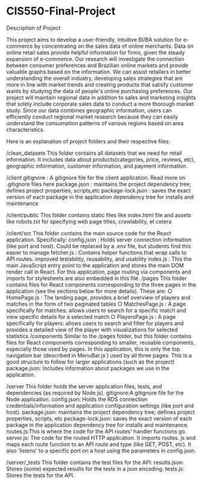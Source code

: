 # CIS550-Final-Project
Description of Project

This project aims to develop a user-friendly, intuitive BI/BA solution for e-commerce by concentrating on the sales data of online merchants. Data on online retail sales provide helpful information for firms, given the steady expansion of e-commerce. Our research will investigate the connection between consumer preferences and Brazilian online markets and provide valuable graphs based on the information. We can assist retailers in better understanding the overall industry, developing sales strategies that are more in line with market trends and creating products that satisfy customer wants by studying the data of people's online purchasing preferences. Our project will maintain regional data in addition to sales and marketing insights that solely include corporate sales data to conduct a more thorough market study. Since our data combines geographic information, users can efficiently conduct regional market research because they can easily understand the consumption patterns of various regions based on area characteristics.

Here is an explanation of project folders and their respective files: 

/clean_datasets
This folder contains all datasets that we need for retail information. It includes data about products(categories, price, reviews, etc), geographic information, customer information, and payment information.

/client
gitignore : A gitignore file for the client application. Read more on .gitignore files here
package.json : maintains the project dependency tree; defines project properties, scripts,etc 
package-lock.json : saves the exact version of each package in the application dependency tree for installs and maintenance

 /client/public 
This folder contains static files like index.html file and assets like robots.txt for specifying web page titles, crawlability, et cetera

 /client/src 
This folder contains the main source code for the React application. Specifically: 
config.json : Holds server connection information (like port and host). Could be replaced
by a .env file, but students find this easier to manage
fetcher.js : Contains helper functions that wrap calls to API routes. improved testability,
reusability, and usability
index.js : This the main JavaScript entry point to the application and stores the main DOM render call in React. For this application, page routing via components and imports for stylesheets are also embedded in this file.
/pages This folder contains files for React components corresponding to the three pages in the application (see the sections below for more details). These are:
○ HomePage.js : The landing page, provides a brief overview of players and matches in the form of two paginated tables
○ MatchesPage.js : A page specifically for matches: allows users to search for a specific match and view specific details for a selected match
○ PlayersPage.js : A page specifically for players: allows users to search and filter for players and provides a detailed view of the player with visualizations for selected statistics
/components Similar to the /pages folder, but this folder contains files for React components corresponding to smaller, reusable components, especially those used by  pages. In this application, this is only the top navigation bar (described in MenuBar.js ) used by all three pages. This is a good structure to follow for larger applications (such as the project)
package.json: Includes information about packages we use in the application.

/server
This folder holds the server application files, tests, and dependencies (as required by Node.js). 
gitignore:A gitignore file for the Node application.
config.json: Holds the RDS connection credentials/information and application configuration settings (like port and host).
package.json: maintains the project dependency tree; defines project properties, scripts, etc
package-lock.json: saves the exact version of each package in the application dependency tree for installs and maintenance.
routes.js:This is where the code for the API routes' handler functions go. 
server.js: The code for the routed HTTP application. It imports routes. js and maps each route function to an API route and type (like GET, POST, etc). It also 'listens' to a specific port on a host using the parameters in config.json.

/server/_tests
This folder contains the test files for the API:
results.json: Stores (some) expected results for the tests in a json encoding.
tests.js: Stores the tests for the API.
